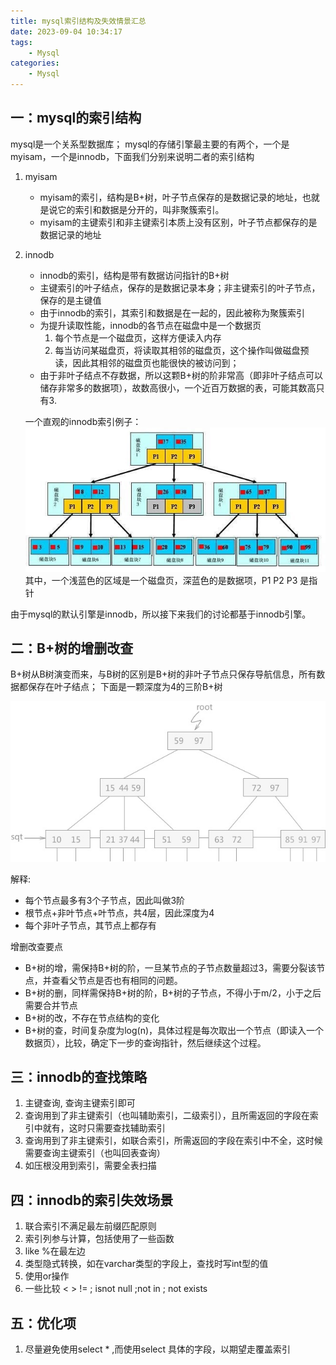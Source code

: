 ```yaml
---
title: mysql索引结构及失效情景汇总
date: 2023-09-04 10:34:17
tags:
    - Mysql
categories:
    - Mysql
---
```

## 一：mysql的索引结构

mysql是一个关系型数据库；
mysql的存储引擎最主要的有两个，一个是myisam，一个是innodb，下面我们分别来说明二者的索引结构
1. myisam
    * myisam的索引，结构是B+树，叶子节点保存的是数据记录的地址，也就是说它的索引和数据是分开的，叫非聚簇索引。
    * myisam的主键索引和非主键索引本质上没有区别，叶子节点都保存的是数据记录的地址
2. innodb
    * innodb的索引，结构是带有数据访问指针的B+树
    * 主键索引的叶子结点，保存的是数据记录本身；非主键索引的叶子节点，保存的是主键值
    * 由于innodb的索引，其索引和数据是在一起的，因此被称为聚簇索引
    * 为提升读取性能，innodb的各节点在磁盘中是一个数据页
        1. 每个节点是一个磁盘页，这样方便读入内存
        2. 每当访问某磁盘页，将读取其相邻的磁盘页，这个操作叫做磁盘预读，因此其相邻的磁盘页也能很快的被访问到；
    * 由于非叶子结点不存数据，所以这颗B+树的阶非常高（即非叶子结点可以储存非常多的数据项），故数高很小，一个近百万数据的表，可能其数高只有3.
    
    一个直观的innodb索引例子：
    ![innodbB+树索引](/pic/innocbbjiatree.jpg)
    其中，一个浅蓝色的区域是一个磁盘页，深蓝色的是数据项，P1 P2 P3 是指针

由于mysql的默认引擎是innodb，所以接下来我们的讨论都基于innodb引擎。

## 二：B+树的增删改查

B+树从B树演变而来，与B树的区别是B+树的非叶子节点只保存导航信息，所有数据都保存在叶子结点；
下面是一颗深度为4的三阶B+树

![b+tree](/pic/bjiatree.jpg)

解释:
* 每个节点最多有3个子节点，因此叫做3阶
* 根节点+非叶节点+叶节点，共4层，因此深度为4
* 每个非叶子节点，其节点上都存有

增删改查要点
* B+树的增，需保持B+树的阶，一旦某节点的子节点数量超过3，需要分裂该节点，并查看父节点是否也有相同的问题。
* B+树的删，同样需保持B+树的阶，B+树的子节点，不得小于m/2，小于之后需要合并节点
* B+树的改，不存在节点结构的变化
* B+树的查，时间复杂度为log(n)，具体过程是每次取出一个节点（即读入一个数据页），比较，确定下一步的查询指针，然后继续这个过程。

## 三：innodb的查找策略

1. 主键查询, 查询主键索引即可
2. 查询用到了非主键索引（也叫辅助索引，二级索引），且所需返回的字段在索引中就有，这时只需要查找辅助索引
3. 查询用到了非主键索引，如联合索引，所需返回的字段在索引中不全，这时候需要查询主键索引（也叫回表查询）
4. 如压根没用到索引，需要全表扫描

## 四：innodb的索引失效场景
1. 联合索引不满足最左前缀匹配原则
2. 索引列参与计算，包括使用了一些函数
3. like %在最左边
4. 类型隐式转换，如在varchar类型的字段上，查找时写int型的值
5. 使用or操作
6. 一些比较  <  > != ; isnot null ;not in ; not exists


## 五：优化项
1. 尽量避免使用select * ,而使用select 具体的字段，以期望走覆盖索引